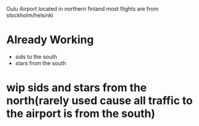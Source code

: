 Oulu Airport located in northern finland
most flights are from stockholm/helsinki
# Already Working

 - sids to the south
 - stars from the south
# wip sids and stars from the north(rarely used cause all traffic to the airport is from the south)
